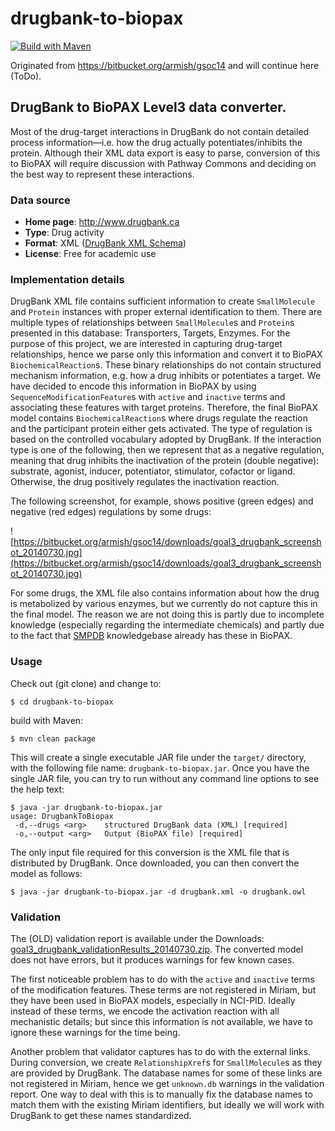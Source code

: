 # drugbank-to-biopax

[![Build with Maven](https://github.com/PathwayCommons/drugbank-to-biopax/actions/workflows/build.yml/badge.svg)](https://github.com/PathwayCommons/drugbank-to-biopax/actions/workflows/build.yml)

Originated from https://bitbucket.org/armish/gsoc14 and will continue here (ToDo).

## DrugBank to BioPAX Level3 data converter.
Most of the drug-target interactions in DrugBank do not contain detailed process information—i.e. how the drug actually potentiates/inhibits the protein. 
Although their XML data export is easy to parse, conversion of this to BioPAX will require discussion with Pathway Commons and deciding on the best way to represent these interactions.

### Data source
- **Home page**: [http://www.drugbank.ca ](http://www.drugbank.ca)
- **Type**: Drug activity
- **Format**: XML ([DrugBank XML Schema](http://www.drugbank.ca/docs/drugbank.xsd))
- **License**: Free for academic use

### Implementation details
DrugBank XML file contains sufficient information to create `SmallMolecule` and `Protein` instances with proper external identification to them.
There are multiple types of relationships between `SmallMolecule`s and `Protein`s presented in this database:
Transporters, Targets, Enzymes.
For the purpose of this project, we are interested in capturing drug-target relationships,
hence we parse only this information and convert it to BioPAX `BiochemicalReaction`s.
These binary relationships do not contain structured mechanism information,
e.g. how a drug inhibits or potentiates a target.
We have decided to encode this information in BioPAX by using `SequenceModificationFeature`s with `active` and `inactive` terms and associating these features with target proteins.
Therefore, the final BioPAX model contains `BiochemicalReaction`s where drugs regulate the reaction and the participant protein either gets activated.
The type of regulation is based on the controlled vocabulary adopted by DrugBank.
If the interaction type is one of the following,
then we represent that as a negative regulation, meaning that drug inhibits the inactivation of the protein (double negative): substrate, agonist, inducer, potentiator, stimulator, cofactor or ligand.
Otherwise, the drug positively regulates the inactivation reaction.

The following screenshot, for example, shows positive (green edges) and negative (red edges) regulations by some drugs:

![https://bitbucket.org/armish/gsoc14/downloads/goal3_drugbank_screenshot_20140730.jpg](https://bitbucket.org/armish/gsoc14/downloads/goal3_drugbank_screenshot_20140730.jpg)

For some drugs, the XML file also contains information about how the drug is metabolized by various enzymes,
but we currently do not capture this in the final model.
The reason we are not doing this is partly due to incomplete knowledge (especially regarding the intermediate chemicals) and partly due to the fact that [SMPDB](http://www.smpdb.ca/) knowledgebase already has these in BioPAX.

### Usage
Check out (git clone) and change to:

	$ cd drugbank-to-biopax

build with Maven:

	$ mvn clean package

This will create a single executable JAR file under the `target/` directory, with the following file name: `drugbank-to-biopax.jar`.
Once you have the single JAR file, you can try to run without any command line options to see the help text:

	$ java -jar drugbank-to-biopax.jar 
	usage: DrugbankToBiopax
	 -d,--drugs <arg>    structured DrugBank data (XML) [required]
 	 -o,--output <arg>   Output (BioPAX file) [required]

The only input file required for this conversion is the XML file that is distributed by DrugBank.
Once downloaded, you can then convert the model as follows:

	$ java -jar drugbank-to-biopax.jar -d drugbank.xml -o drugbank.owl

### Validation
The (OLD) validation report is available under the Downloads: [goal3_drugbank_validationResults_20140730.zip](https://bitbucket.org/armish/gsoc14/downloads/goal3_drugbank_validationResults_20140730.zip).
The converted model does not have errors, but it produces warnings for few known cases.

The first noticeable problem has to do with the `active` and `inactive` terms of the modification features.
These terms are not registered in Miriam, but they have been used in BioPAX models, especially in NCI-PID.
Ideally instead of these terms, we encode the activation reaction with all mechanistic details;
but since this information is not available, we have to ignore these warnings for the time being.

Another problem that validator captures has to do with the external links.
During conversion, we create `RelationshipXref`s for `SmallMolecule`s as they are provided by DrugBank.
The database names for some of these links are not registered in Miriam, hence we get `unknown.db` warnings in the validation report.
One way to deal with this is to manually fix the database names to match them with the existing Miriam identifiers,
but ideally we will work with DrugBank to get these names standardized.

